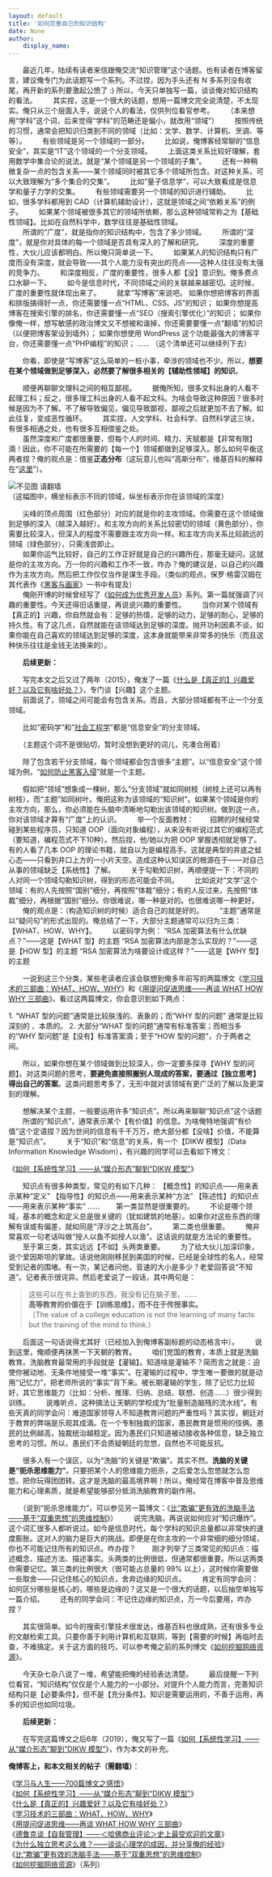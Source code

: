 ```yaml
---
layout: default
title: '如何完善自己的知识结构'
date: None
author:
    display_name: 
---
```


　　最近几年，陆续有读者来信跟俺交流“知识管理”这个话题。也有读者在博客留言，建议俺专门为此话题写一个系列。不过捏，因为手头还有 N 多系列没有收尾，再开新的系列要激起公愤了 :) 所以，今天只单独写一篇，谈谈俺对知识结构的看法。 　　其实捏，这是一个很大的话题，想用一篇博文完全说清楚，不太现实。俺只从三个层面入手，说说个人的看法，仅供列位看官参考。 　　（本来想用“学科”这个词，后来觉得“学科”的范畴还是偏小，就改用“领域”） 　　按照传统的习惯，通常会把知识归类到不同的领域（比如：文学、数学、计算机、烹调、等等）。 　　有些领域是另一个领域的一部分。 　　比如说，俺博客经常聊的“信息安全”，其实是“IT”这个领域的一个分支领域。 　　上面这类关系比较好理解，套用数学中集合论的说法，就是“某个领域是另一个领域的子集”。 　　还有一种稍微复杂一点的包含关系——某个领域同时被其它多个领域所包含。对这种关系，可以大致理解为“多个集合的交集”。 　　比如“量子信息学”，可以大致看成是信息学和量子力学的交集。 　　有些领域需要另一个领域的知识进行辅助。 　　比如，很多学科都用到 CAD（计算机辅助设计），这就是领域之间“依赖关系”的例子。 　　如果某个领域被很多其它的领域所依赖，那么这种领域常称之为【基础性领域】。比如在自然科学中，数学往往是基础性领域。  
　　所谓的“广度”，就是指你的知识结构中，包含了多少领域。 　　所谓的“深度”，就是你对具体的每一个领域是否具有深入的了解和研究。 　　深度的重要性，大伙儿应该都明白。所以俺只简单说一下。 　　如果某人的知识结构只有广度而没有深度，就会导致——其个人能力没有突出的亮点——这种人往往没有太强的竞争力。 　　和深度相反，广度的重要性，很多人都【没】意识到。俺多费点口水聊一下。 　　如今是信息时代，不同领域之间的关联越来越密切。这时候，广度的重要性就体现出来了。 　　就拿“写博客”来说吧。 如果你想把博客的界面和排版搞得好一点，你还需要懂一点“HTML、CSS、JS”的知识； 如果你想提高博客在搜索引擎的排名，你还需要懂一点“SEO（搜索引擎优化）”的知识； 如果你像俺一样，想写敏感的政治博文又不想被和谐掉，你还需要要懂一点“翻墙”的知识（以便把博客架设到墙外）； 如果你想使用 WordPress 这个功能最强大的博客平台，你还需要懂一点“PHP编程”的知识； ...... （这个清单还可以继续列下去）

　　你看，即使是“写博客”这么简单的一桩小事，牵涉的领域也不少。所以，**想要在某个领域做到足够深入，必然要了解很多相关的【辅助性领域】的知识**。

　　顺便再聊聊文理科之间的相互鄙视。 　　据俺所知，很多文科出身的人看不起理工科；反之，很多理工科出身的人看不起文科。为啥会导致这种原因？很多时候是因为不了解。不了解导致偏见，偏见导致鄙视，鄙视之后就更加不去了解。如此往复，变成恶性循环。 　　其实捏，人文学科、社会科学、自然科学这三块，有很多相通之处，也有很多互相借鉴之处。  
　　虽然深度和广度都很重要，但每个人的时间、精力、天赋都是【非常有限】滴！因此，你不可能在所需要的【每一个】领域都做到足够深入。那么如何平衡这两者捏？俺的观点是：借鉴**正态分布**（这玩意儿也叫“高斯分布”，维基百科的解释在“[这里](https://zh.wikipedia.org/wiki/%E6%AD%A3%E6%80%81%E5%88%86%E5%B8%83)”）。

![不见图 请翻墙](https://lh5.googleusercontent.com/6eH82UPynOfXmccG23GrSJGTiekvEedE7vXCej4JlIA1_bD8VqYZVRtBYoAgkimnJ9XcKKryPaw4HyXCqjX-lm7nrOWnZ6w1qbjgrcOJeu9zX2J5aeAxNFnjTRog)  
（这幅图中，横坐标表示不同的领域，纵坐标表示你在该领域的深度）

　　尖峰的顶点周围（红色部分）对应的就是你的主攻领域。你需要在这个领域做到足够的深入（越深入越好）。和主攻方向的关系比较密切的领域（黄色部分），你需要比较深入，但深入的程度不需要跟主攻方向一样。和主攻方向关系比较疏远的领域（绿色部分），只需浅尝即止。  
　　如果你运气比较好，自己的工作正好就是自己的兴趣所在，那毫无疑问，这就是你的主攻方向。万一你的兴趣和工作不一致，咋办？俺的建议是，以自己的兴趣作为主攻方向。然后把工作仅仅当作是谋生手段。（类似的观点，保罗·格雷汉姆在其代表作《[黑客与画家](https://docs.google.com/document/d/17i49-SpeKz1wRG5S-HPonO-lXJHD99h62gDsQ64NWXo/)》一书中有提及）  
　　俺刚开博的时候曾经写了《[如何成为优秀开发人员](https://program-think.blogspot.com/2009/01/0.html)》系列。第一篇就强调了兴趣的重要性。今天还得旧话重提，再说说兴趣的重要性。 　　当你对某个领域有【真正的】兴趣，你自然就会有：足够的热情，足够的动力，足够的耐心，足够的持久性。有了这几点，自然就能在该领域达到足够的深度。抛开功利因素不谈，如果你能在自己喜欢的领域达到足够的深度，这本身就能带来非常多的快乐（而且这种快乐往往是金钱无法换来的）。

　　**后续更新：**

  
　　写完本文之后又过了两年（2015），俺发了一篇《[什么是【真正的】兴趣爱好？以及它有啥好处？](https://program-think.blogspot.com/2015/12/Hobbies-and-Interests.html)》，专门谈【兴趣】这个主题。  
　　前面说了，领域之间可能会有包含关系。而且，大部分领域都有不止一个分支领域。

　　比如“密码学”和“[社会工程学](https://program-think.blogspot.com/2009/05/social-engineering-0-overview.html)”都是“信息安全”的分支领域。

　　（主题这个词不是很贴切，暂时没想到更好的词儿，先凑合用着）

　　除了包含若干分支领域，每个领域都会包含很多“主题”。以“信息安全”这个领域为例，“[如何防止黑客入侵](https://program-think.blogspot.com/2010/06/howto-prevent-hacker-attack-0.html)”就是一个主题。

　　假如把“领域”想象成一棵树，那么“分支领域”就如同树枝（树枝上还可以再有树枝），而“主题”如同树叶。俺把这称为该领域的“知识树”。如果某个领域是你的主攻方向，那么，你必须能在头脑中清晰地勾勒出该领域的知识树。做到这一点，你对该领域才算有“广度”上的认识。 　　举一个反面教材： 　　招聘的时候经常碰到某些程序员，只知道 OOP（面向对象编程），从来没有听说过其它的编程范式（要知道，编程范式不下10种）。然后捏，他/她以为把 OOP 掌握透彻就足够了。有的人看了几本 OOP 的理论书籍，就自以为是编程高手。这就是典型的井底之蛙心态——只看到井口上方的一小片天空。造成这种认知误区的根源在于——对自己从事的领域缺乏【系统性】了解。 　　关于勾勒知识树，再顺便提一下：不同的人对同一个领域勾勒知识树，得到的形态可能会不同。 　　比如说对“文学”这个领域：有的人先按照“国别”细分，再按照“体裁”细分；有的人反过来，先按照“体裁”细分，再根据“国别”细分。你很难说，哪一种是对的。也很难说哪一种更好。 　　俺的观点是：（构造知识树的时候）适合自己的就是好的。 　　“主题”通常是以“疑问句”的形式出现的。俺总结了一下，大部分主题通常可以归为三类：【WHAT、HOW、WHY】。 　　以密码学为例： “RSA 加密算法有什么优缺点？”——这是【WHAT 型】的主题 “RSA 加密算法内部是怎么实现的？”——这是【HOW 型】的主题 “RSA 加密算法为啥要设计成这样？”——这是【WHY 型】的主题

　　一说到这三个分类，某些老读者应该会联想到俺多年前写的两篇博文《[学习技术的三部曲：WHAT、HOW、WHY](https://program-think.blogspot.com/2009/02/study-technology-in-three-steps.html)》和《[用提问促进思维——再谈 WHAT HOW WHY 三部曲](https://program-think.blogspot.com/2012/03/think-what-how-why.html)》。看过这两篇博文，你会意识到如下两点：

1\. “WHAT 型的问题”通常是比较肤浅的、表象的；而“WHY 型的问题” 通常是比较深刻的 、本质的。 2. 大部分“WHAT 型的问题”通常有标准答案；而相当多的“WHY 型问题”是【没有】标准答案滴；至于“HOW 型的问题”，介于两者之间。

　　所以，如果你想在某个领域做到比较深入，你一定要多探寻【WHY 型的问题】。对这类问题的思考，**要避免直接照搬别人现成的答案，要通过【独立思考】得出自己的答案**。这类问题思考多了，无形中就对该领域有更广泛的了解以及更深刻的理解。

　　想解决某个主题，一般要运用许多“知识点”。所以再来聊聊“知识点”这个话题 　　所谓的“知识点”，通常表示某个【有价值】的信息。为啥俺特地强调“有价值”这个定语捏？因为世间的信息有千千万万，绝大部分都【没啥】价值，不能算是“知识点”。 　　关于“知识”和“信息”的关系，有一个【DIKW 模型】（Data Information Knowledge Wisdom），有兴趣的同学可以去看如下博文：

《[如何【系统性学习】——从“媒介形态”聊到“DIKW 模型”](https://program-think.blogspot.com/2019/10/Systematic-Learning.html)》

　　知识点有很多种类型，常见的有如下几种： 【概念性】的知识点——用来表示某种“定义” 【指导性】的知识点——用来表示某种“方法” 【陈述性】的知识点——用来表示某种“事实” ...... 　　第一类显然是很重要的。 　　不论是哪个领域，基本的概念和定义总是很关键的（犹如建筑的地基）。如果你对这些东西的理解有误或有偏差，就如同是“浮沙之上筑高台”。 　　第二类也很重要。 　　俺非常喜欢一句老话叫做“授人以鱼不如授人以渔”。这话说的就是方法论的重要性。 　　至于第三类，其实远远【不如】头两类重要。 　　为了给大伙儿加深印象，说个爱因斯坦的掌故。话说他刚刚移民到美国的时候，已经是全球性的名人，经常受到记者的围堵。有一次，某记者问他，音速的大小是多少？老爱回答说“不知道”。记者表示很诧异。然后老爱说了一段话，其中两句是：

> 这些可以在书上查到的东西，我没有记在脑子里。......  
> **高等教育的价值在于【训练思维】，而不在于传授事实。**  
> （The value of a college education is not the learning of many facts but the training of the mind to think.）

　　后面这一句话说得尤其好（已经加入到俺博客副标题的动态格言中）。 　　说到这里，俺顺便再抹黑一下天朝的教育。 　　咱们党国的教育，本质上就是洗脑教育。洗脑教育最常用的手段就是【灌输】。知道啥是灌输不？简而言之就是：迫使你被动地、无条件地接受一堆“事实”。在灌输的过程中，学生唯一要做的就是动用“记忆力”，把老师所说的“事实”背下来。被长期灌输的学生，除了记忆力比较好，其它思维能力（比如：分析、推理、归纳、总结、联想、创造......）很少得到训练。 　　说难听点，这种搞法让天朝的学校成为“批量制造脑残的流水线”。有些天真的同学会问：难道国家领导人不知道教育问题的严重性吗？其实捏，朝廷对于教育的弊端是乐观其成滴。在一个专制独裁的国家，愚民教育是惯用的伎俩。愚民的比例越高，独裁统治越稳定。因为愚民们只知道被动接收各种信息，缺乏独立思考的习惯。所以，愚民们不会质疑朝廷的忽悠，自然也不可能反抗。

　　很多人有一个误区，以为“洗脑”的关键是“欺骗”。其实不然。**洗脑的关键是“扼杀思维能力”**。只要把某个人的思维能力扼杀，之后爱怎么忽悠就怎么忽悠，把你玩得团团转。这才是洗脑的最高境界啊！所以，俺经常在博客中普及思维能力和心理素质，就是希望能够部分抵消洗脑教育的副作用。

  
　　（说到“扼杀思维能力”，可以参见另一篇博文：《[比“欺骗”更有效的洗脑手法——基于“双重思想”的思维控制](https://program-think.blogspot.com/2014/01/doublethink.html)》） 　　说完洗脑，再说说如何应对“知识爆炸”。这个词汇很多人都听说过。如今是信息时代，每个学科的知识总量都以非常快的速度膨胀。这对人的脑力是巨大的挑战。即便是在你主攻的一个非常细的细分领域，你也不可能记住所有的知识点。咋办捏？ 　　刚才列举了三类常见的知识点：描述概念、描述方法、描述事实。头两类的比例很低，但通常都很重要。所以这两类你需要记忆。第三类的比例很大（很可能占总量的 99% 以上），这时候你需要做一些取舍——只记住核心的知识点，舍弃边缘的知识点。 　　肯定有同学会问：如何区分哪些是核心的，哪些是边缘的？这又是一个很大的话题，以后抽空单独写一篇介绍。 　　还有的同学会问：不记住边缘的知识点，万一今后要用，咋办捏？

　　其实很简单。如今的搜索引擎技术很发达，维基百科也很成熟，还有很多专业的文献检索工具。只要你善于利用计算机和互联网，等到【需要的时候】再临时去查，不难搞定。关于这方面的技巧，可以参考俺之前的系列博文《[如何挖掘网络资源](https://program-think.blogspot.com/2013/03/internet-resource-discovery-0.html)》。

　　今天杂七杂八说了一堆，希望能把俺的经验表达清楚。 　　最后提醒一下列位看官，“知识结构”仅仅是个人能力的一小部分。对提升个人能力而言，完善知识结构只是【必要条件】，但不是【充分条件】。知识是需要运用的，不善于运用，再多的知识也如同垃圾。

　　**后续更新：**

  
　　在写完这篇博文之后6年（2019），俺又写了一篇《[如何【系统性学习】——从“媒介形态”聊到“DIKW 模型”](https://program-think.blogspot.com/2019/10/Systematic-Learning.html)》，作为本文的补充。

**俺博客上，和本文相关的帖子（需翻墙）**：

  
《[学习与人生——700篇博文之感悟](https://program-think.blogspot.com/2020/12/Study-and-Life.html)》  
《[如何【系统性学习】——从“媒介形态”聊到“DIKW 模型”](https://program-think.blogspot.com/2019/10/Systematic-Learning.html)》  
《[什么是【真正的】兴趣爱好？以及它有啥好处？](https://program-think.blogspot.com/2015/12/Hobbies-and-Interests.html)》  
《[学习技术的三部曲：WHAT、HOW、WHY](https://program-think.blogspot.com/2009/02/study-technology-in-three-steps.html)》  
《[用提问促进思维——再谈 WHAT HOW WHY 三部曲](https://program-think.blogspot.com/2012/03/think-what-how-why.html)》  
《[德鲁克谈【自我管理】——＜哈佛商业评论＞史上最受欢迎的文章](https://program-think.blogspot.com/2018/06/weekly-share-121.html)》  
《[为什么独立思考这么难？——谈谈心理学的成因，并分享俺的经验](https://program-think.blogspot.com/2019/03/Why-Thinking-Hard-So-Hard.html)》  
《[比“欺骗”更有效的洗脑手法——基于“双重思想”的思维控制](https://program-think.blogspot.com/2014/01/doublethink.html)》  
《[如何挖掘网络资源](https://program-think.blogspot.com/2013/03/internet-resource-discovery-0.html)》（系列）

